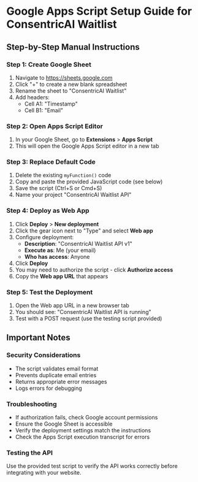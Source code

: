 # Google Apps Script Setup Guide for ConsentricAI Waitlist

## Step-by-Step Manual Instructions

### Step 1: Create Google Sheet
1. Navigate to https://sheets.google.com
2. Click "+" to create a new blank spreadsheet
3. Rename the sheet to "ConsentricAI Waitlist"
4. Add headers:
   - Cell A1: "Timestamp"
   - Cell B1: "Email"

### Step 2: Open Apps Script Editor
1. In your Google Sheet, go to **Extensions** > **Apps Script**
2. This will open the Google Apps Script editor in a new tab

### Step 3: Replace Default Code
1. Delete the existing `myFunction()` code
2. Copy and paste the provided JavaScript code (see below)
3. Save the script (Ctrl+S or Cmd+S)
4. Name your project "ConsentricAI Waitlist API"

### Step 4: Deploy as Web App
1. Click **Deploy** > **New deployment**
2. Click the gear icon next to "Type" and select **Web app**
3. Configure deployment:
   - **Description**: "ConsentricAI Waitlist API v1"
   - **Execute as**: Me (your email)
   - **Who has access**: Anyone
4. Click **Deploy**
5. You may need to authorize the script - click **Authorize access**
6. Copy the **Web app URL** that appears

### Step 5: Test the Deployment
1. Open the Web app URL in a new browser tab
2. You should see: "ConsentricAI Waitlist API is running"
3. Test with a POST request (use the testing script provided)

## Important Notes

### Security Considerations
- The script validates email format
- Prevents duplicate email entries
- Returns appropriate error messages
- Logs errors for debugging

### Troubleshooting
- If authorization fails, check Google account permissions
- Ensure the Google Sheet is accessible
- Verify the deployment settings match the instructions
- Check the Apps Script execution transcript for errors

### Testing the API
Use the provided test script to verify the API works correctly before integrating with your website.